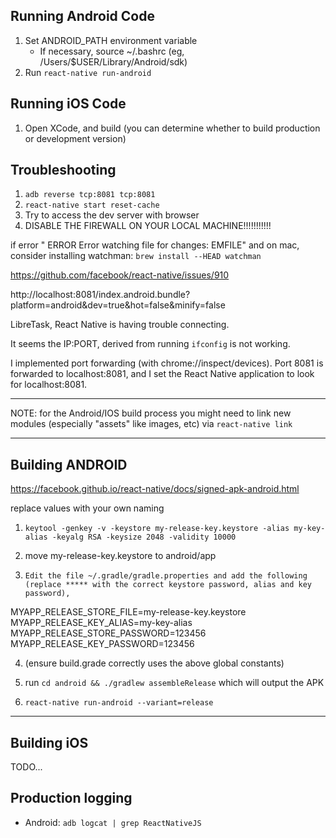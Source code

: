 ## Running Android Code
1. Set ANDROID_PATH environment variable
    * If necessary, source ~/.bashrc (eg, /Users/$USER/Library/Android/sdk)
2. Run `react-native run-android`

## Running iOS Code
1. Open XCode, and build (you can determine whether to build production or development version)

## Troubleshooting
1. `adb reverse tcp:8081 tcp:8081`
2. `react-native start reset-cache`
3. Try to access the dev server with browser
4. DISABLE THE FIREWALL ON YOUR LOCAL MACHINE!!!!!!!!!!!

if error " ERROR  Error watching file for changes: EMFILE" and on mac,
consider installing watchman: `brew install --HEAD watchman`

https://github.com/facebook/react-native/issues/910

http://localhost:8081/index.android.bundle?platform=android&dev=true&hot=false&minify=false

LibreTask, React Native is having trouble connecting.

It seems the IP:PORT, derived from running `ifconfig` is not working.

I implemented port forwarding (with chrome://inspect/devices). Port 8081 is forwarded to localhost:8081, and I set the React Native application to look for localhost:8081.

---

NOTE: for the Android/IOS build process you might need to link new modules (especially "assets" like images, etc) via `react-native link`

---

## Building ANDROID
https://facebook.github.io/react-native/docs/signed-apk-android.html

replace values with your own naming

1. `keytool -genkey -v -keystore my-release-key.keystore -alias my-key-alias -keyalg RSA -keysize 2048 -validity 10000`

2. move my-release-key.keystore to android/app

3.     Edit the file ~/.gradle/gradle.properties and add the following (replace ***** with the correct keystore password, alias and key password),

MYAPP_RELEASE_STORE_FILE=my-release-key.keystore
MYAPP_RELEASE_KEY_ALIAS=my-key-alias
MYAPP_RELEASE_STORE_PASSWORD=123456
MYAPP_RELEASE_KEY_PASSWORD=123456

4. (ensure build.grade correctly uses the above global constants)

5. run `cd android && ./gradlew assembleRelease` which will output the APK

6. `react-native run-android --variant=release`

---

## Building iOS

TODO...


## Production logging

* Android: `adb logcat | grep ReactNativeJS`
